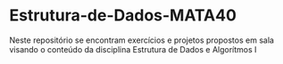 # Estrutura-de-Dados-MATA40
Neste repositório se encontram exercícios e projetos propostos em sala visando o conteúdo da disciplina Estrutura de Dados e Algorítmos I
